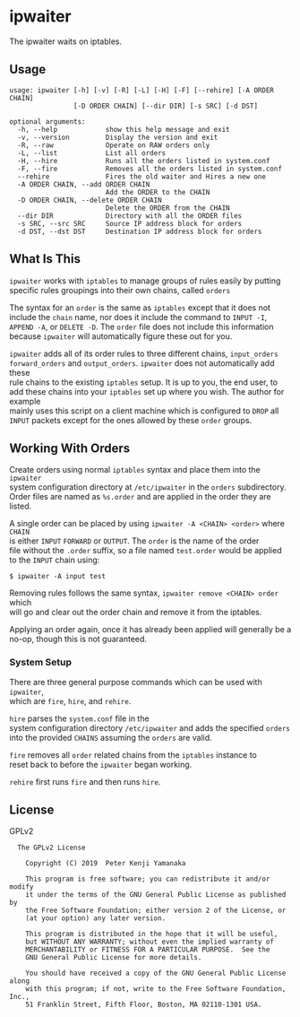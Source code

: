 # ipwaiter

The ipwaiter waits on iptables.

## Usage

```
usage: ipwaiter [-h] [-v] [-R] [-L] [-H] [-F] [--rehire] [-A ORDER CHAIN]
                [-D ORDER CHAIN] [--dir DIR] [-s SRC] [-d DST]

optional arguments:
  -h, --help            show this help message and exit
  -v, --version         Display the version and exit
  -R, --raw             Operate on RAW orders only
  -L, --list            List all orders
  -H, --hire            Runs all the orders listed in system.conf
  -F, --fire            Removes all the orders listed in system.conf
  --rehire              Fires the old waiter and Hires a new one
  -A ORDER CHAIN, --add ORDER CHAIN
                        Add the ORDER to the CHAIN
  -D ORDER CHAIN, --delete ORDER CHAIN
                        Delete the ORDER from the CHAIN
  --dir DIR             Directory with all the ORDER files
  -s SRC, --src SRC     Source IP address block for orders
  -d DST, --dst DST     Destination IP address block for orders
```

## What Is This

`ipwaiter` works with `iptables` to manage groups of rules easily by putting  
specific rules groupings into their own chains, called `orders`

The syntax for an `order` is the same as `iptables` except that it does not  
include the `chain` name, nor does it include the command to `INPUT -I`,  
`APPEND -A`, or `DELETE -D`. The `order` file does not include this information  
because `ipwaiter` will automatically figure these out for you.

`ipwaiter` adds all of its order rules to three different chains, `input_orders`  
`forward_orders` and `output_orders`. `ipwaiter` does not automatically add these  
rule chains to the existing `iptables` setup. It is up to you, the end user, to  
add these chains into your `iptables` set up where you wish. The author for example  
mainly uses this script on a client machine which is configured to `DROP` all  
`INPUT` packets except for the ones allowed by these `order` groups.

## Working With Orders

Create orders using normal `iptables` syntax and place them into the `ipwaiter`  
system configuration directory at `/etc/ipwaiter` in the `orders` subdirectory.  
Order files are named as `%s.order` and are applied in the order they are listed.  

A single order can be placed by using `ipwaiter -A <CHAIN> <order>` where `CHAIN`  
is either `INPUT` `FORWARD` or `OUTPUT`. The `order` is the name of the order  
file without the `.order` suffix, so a file named `test.order` would be applied  
to the `INPUT` chain using:
```
$ ipwaiter -A input test
```

Removing rules follows the same syntax, `ipwaiter remove <CHAIN> order` which  
will go and clear out the order chain and remove it from the iptables.

Applying an order again, once it has already been applied will generally be a  
no-op, though this is not guaranteed.

### System Setup

There are three general purpose commands which can be used with `ipwaiter`,  
which are `fire`, `hire`, and `rehire`.

`hire` parses the `system.conf` file in the  
system configuration directory `/etc/ipwaiter` and adds the specified `orders`  
into the provided `CHAINS` assuming the `orders` are valid.

`fire` removes all `order` related chains from the `iptables` instance to  
reset back to before the `ipwaiter` began working.

`rehire` first runs `fire` and then runs `hire`.


## License

GPLv2

```
  The GPLv2 License

    Copyright (C) 2019  Peter Kenji Yamanaka

    This program is free software; you can redistribute it and/or modify
    it under the terms of the GNU General Public License as published by
    the Free Software Foundation; either version 2 of the License, or
    (at your option) any later version.

    This program is distributed in the hope that it will be useful,
    but WITHOUT ANY WARRANTY; without even the implied warranty of
    MERCHANTABILITY or FITNESS FOR A PARTICULAR PURPOSE.  See the
    GNU General Public License for more details.

    You should have received a copy of the GNU General Public License along
    with this program; if not, write to the Free Software Foundation, Inc.,
    51 Franklin Street, Fifth Floor, Boston, MA 02110-1301 USA.
```
